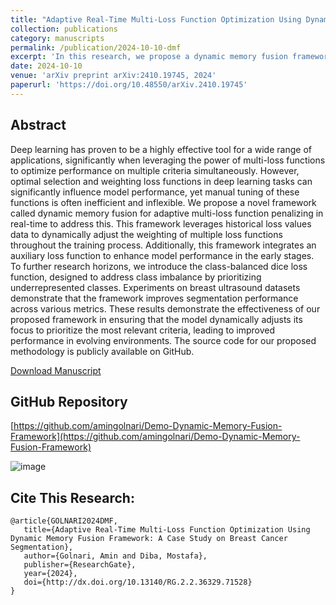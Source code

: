 ```yaml
---
title: "Adaptive Real-Time Multi-Loss Function Optimization Using Dynamic Memory Fusion Framework: A Case Study on Breast Cancer Segmentation"
collection: publications
category: manuscripts
permalink: /publication/2024-10-10-dmf
excerpt: 'In this research, we propose a dynamic memory fusion framework for adaptive multi-loss function penalizing in real-time, which dynamically adjusts the weighting of loss functions based on historical loss values and incorporates an auxiliary loss function and class-balanced dice loss to improve segmentation performance. [Download Manuscript](https://arxiv.org/pdf/2410.19745)'
date: 2024-10-10
venue: 'arXiv preprint arXiv:2410.19745, 2024'
paperurl: 'https://doi.org/10.48550/arXiv.2410.19745'
---
```


## Abstract

Deep learning has proven to be a highly effective tool for a wide range of applications, significantly when leveraging the power of multi-loss functions to optimize performance on multiple criteria simultaneously. However, optimal selection and weighting loss functions in deep learning tasks can significantly influence model performance, yet manual tuning of these functions is often inefficient and inflexible. We propose a novel framework called dynamic memory fusion for adaptive multi-loss function penalizing in real-time to address this. This framework leverages historical loss values data to dynamically adjust the weighting of multiple loss functions throughout the training process. Additionally, this framework integrates an auxiliary loss function to enhance model performance in the early stages. To further research horizons, we introduce the class-balanced dice loss function, designed to address class imbalance by prioritizing underrepresented classes. Experiments on breast ultrasound datasets demonstrate that the framework improves segmentation performance across various metrics. These results demonstrate the effectiveness of our proposed framework in ensuring that the model dynamically adjusts its focus to prioritize the most relevant criteria, leading to improved performance in evolving environments. The source code for our proposed methodology is publicly available on GitHub. 

[Download Manuscript](https://www.researchgate.net/profile/Amin-Golnari/publication/384691380_Adaptive_Real-Time_Multi-Loss_Function_Optimization_Using_Dynamic_Memory_Fusion_Framework_A_Case_Study_on_Breast_Cancer_Segmentation/links/67093c2a68e0f20a610caa16/Adaptive-Real-Time-Multi-Loss-Function-Optimization-Using-Dynamic-Memory-Fusion-Framework-A-Case-Study-on-Breast-Cancer-Segmentation.pdf)

## GitHub Repository

[https://github.com/amingolnari/Demo-Dynamic-Memory-Fusion-Framework](https://github.com/amingolnari/Demo-Dynamic-Memory-Fusion-Framework)

![image](https://github.com/user-attachments/assets/3990ab48-01b8-4fd6-8a56-406d075eb8b7)

## Cite This Research:

    @article{GOLNARI2024DMF,
       title={Adaptive Real-Time Multi-Loss Function Optimization Using Dynamic Memory Fusion Framework: A Case Study on Breast Cancer Segmentation},
       author={Golnari, Amin and Diba, Mostafa},
       publisher={ResearchGate},
       year={2024},
       doi={http://dx.doi.org/10.13140/RG.2.2.36329.71528}
    }
